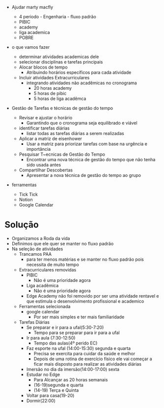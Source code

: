 - Ajudar marty macfly
	- 4 periodo - Engenharia - fluxo padrão
	- PIBIC
	- academy
	- liga academica
	- POBRE
- o que vamos fazer
	- determinar atividades academicas dele
	- selecionar disciplinas e tarefas principais
	- Alocar blocos de tempo
		- Atribuindo horários específicos para cada atividade
	- Incluir atividades Extracurriculares
		- integrando atividades não acadêmicas no cronograma
			- 20 horas academy
			- 5 horas de pibic
			- 5 horas de liga acadêmca
- Gestão de Tarefas e técnicas de gestão do tempo 
	- Revisar e ajustar o horário
		- Garantindo que o cronograma seja equilibrado e viável
	- identificar tarefas diárias
		- listar todas as tarefas diárias a serem realizadas
	- Aplicar a matriz de eisenhower
		- Usar a matriz para priorizar tarefas com base na urgência e importância
	- Pesquisar T~ecnicas de Gestão do Tempo
		- Encontrar uma nova técnica de gestão do tempo que não tenha sido usada antes
	- Compartilhar Descobertas
		- Apresentar a nova técnica de gestão do tempo ao grupo

- ferramentas
	- Tick Tick
	- Notion
	- Google Calendar

# Solução
- Organizamos a Roda da vida
-  Definimos que ele quer se manter no fluxo padrão
- Na seleção de atividades
	- Trancamos PAA 
		- para ter menos matérias e se manter no fluxo padrão pois necessita de muito tempo
	- Extracurriculares removidas
		- PIBIC
			- Não é uma prioridade agora
		- Liga acadêmica
			- Não é uma prioridade agora
		- Edge Academy não foi removido por ser uma atividade rentavel e que estimula o desenvolvimento profissional e academico
	- Ferramentas selecionada
		- google calendar
			- Por ser mais simples e ter mais familiaridade
	- Tarefas Diárias
		- Se preparar e ir para a ufal(5:30-7:20)
			- Tempo para se preparar para ir para a ufal
		- Ir para aula (7:30-12:50)
			- Tempo das aulas(4º perido EC)
		- Faz esporte na ufal (14:00-15:30) segunda e quarta
			- Precisa se exercita para cuidar da saúde e melhor 
			- Depois de uma rotina de exercício físico ele vai começar a ficar mais disposto para realizar as atividades diárias
		- Imersão no dia da imersão(14:00-17:00) sexta
		- Estudar no Edge
			- Para Alcançar as 20 horas semanais
			- (16-19)segunda e quarta 
			- (14-19) Terça e Quinta
		- Voltar para casa(19-20)
		- Dormir(22:00)
